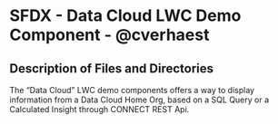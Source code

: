 # SFDX  - Data Cloud LWC Demo Component - @cverhaest

## Description of Files and Directories
The “Data Cloud” LWC demo components offers a way to display information from a Data Cloud Home Org, based on a SQL Query or a Calculated Insight through CONNECT REST Api.
